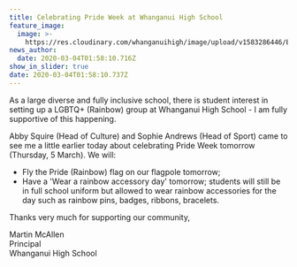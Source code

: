 ```yaml
---
title: Celebrating Pride Week at Whanganui High School
feature_image:
  image: >-
    https://res.cloudinary.com/whanganuihigh/image/upload/v1583286446/Events/Pride_Week_Image_National_Schools_2020.png
news_author:
  date: 2020-03-04T01:58:10.716Z
show_in_slider: true
date: 2020-03-04T01:58:10.737Z
---
```

As a large diverse and fully inclusive school, there is student interest in setting up a LGBTQ+ (Rainbow) group at Whanganui High School - I am fully supportive of this happening.

Abby Squire (Head of Culture) and Sophie Andrews (Head of Sport) came to see me a little earlier today about celebrating Pride Week tomorrow (Thursday, 5 March).  We will:

* Fly the Pride (Rainbow) flag on our flagpole tomorrow;
* Have a 'Wear a rainbow accessory day' tomorrow; students will still be in full school uniform but allowed to wear rainbow accessories for the day such as rainbow pins, badges, ribbons, bracelets.  

Thanks very much for supporting our community,

Martin McAllen  
Principal  
Whanganui High School